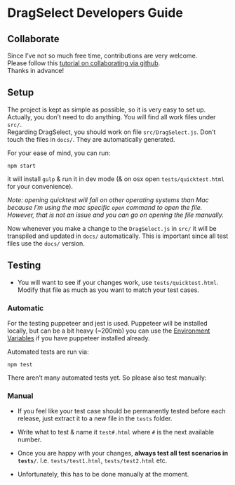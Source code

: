 # DragSelect Developers Guide

## Collaborate

Since I’ve not so much free time, contributions are very welcome.  
Please follow this [tutorial on collaborating via github](https://www.youtube.com/watch?time_continue=4&v=81uKcXZoQ2A).  
Thanks in advance!


## Setup

The project is kept as simple as possible, so it is very easy to set up.  
Actually, you don’t need to do anything. You will find all work files under `src/`.  
Regarding DragSelect, you should work on file `src/DragSelect.js`.
Don’t touch the files in `docs/`. They are automatically generated.

For your ease of mind, you can run:

```
npm start
```

it will install `gulp` & run it in dev mode (& on osx open `tests/quicktest.html` for your convenience).  

*Note: opening quicktest will fail on other operating systems than Mac because I’m using the mac specific `open` command to open the file. However, that is not an issue and you can go on opening the file manually.*

Now whenever you make a change to the `DragSelect.js` in `src/` it will be transpiled and updated in `docs/` automatically. This is important since all test files use the `docs/` version.


## Testing

- You will want to see if your changes work, use `tests/quicktest.html`. Modify that file as much as you want to match your test cases.  

### Automatic

For the testing puppeteer and jest is used. Puppeteer will be installed locally, but can be a bit heavy (~200mb) you can use the [Environment Variables](https://github.com/GoogleChrome/puppeteer/blob/master/docs/api.md#environment-variables) if you have puppeteer installed already.

Automated tests are run via:

```
npm test
```

There aren’t many automated tests yet. So please also test manually:

### Manual

- If you feel like your test case should be permanently tested before each release, just extract it to a new file in the `tests` folder.  

- Write what to test & name it `test#.html` where `#` is the next available number.  

- Once you are happy with your changes, **always test all test scenarios in `tests/`**. I.e. `tests/test1.html`,  `tests/test2.html` etc.  

- Unfortunately, this has to be done manually at the moment.  

